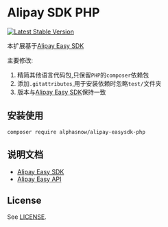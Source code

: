 # Alipay SDK PHP 

[![Latest Stable Version](https://poser.pugx.org/alphasnow/alipay-easysdk-php/v/stable)](https://packagist.org/packages/alphasnow/alipay-easysdk-php)

本扩展基于[Alipay Easy SDK](https://github.com/alipay/alipay-easysdk)

主要修改:  
1. 精简其他语言代码包,只保留`PHP`的`composer`依赖包
2. 添加`.gitattributes`,用于安装依赖时忽略`test/`文件夹  
3. 版本与[Alipay Easy SDK](https://github.com/alipay/alipay-easysdk)保持一致

## 安装使用  
```
composer require alphasnow/alipay-easysdk-php
```

## 说明文档  
- [Alipay Easy SDK](APISdk.md)
- [Alipay Easy API](APIDoc.md)

## License
See [LICENSE](LICENSE).